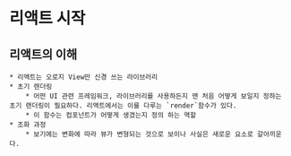 # 리액트 시작

## 리액트의 이해
    * 리액트는 오로지 View만 신경 쓰는 라이브러리
    * 초기 렌더링
        * 어떤 UI 관련 프레임워크, 라이브러리를 사용하든지 맨 처음 어떻게 보일지 정하는 초기 랜더링이 필요하다. 리액트에서는 이를 다루는 `render`함수가 있다.
        * 이 함수는 컴포넌트가 어떻게 생겼는지 정의 하는 역할
    * 조화 과정
        * 보기에는 변화에 따라 뷰가 변형되는 것으로 보이나 사실은 새로운 요소로 갈아끼운다.
    